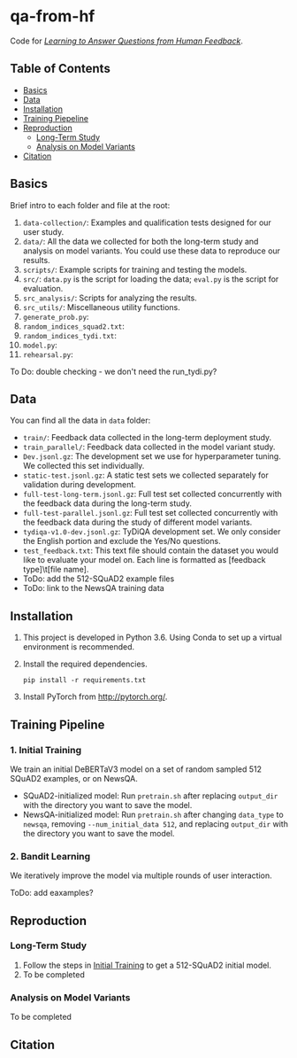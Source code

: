 # qa-from-hf
Code for [_Learning to Answer Questions from Human Feedback_]().

## Table of Contents
- [Basics](#basics)
- [Data](#data)
- [Installation](#installation)
- [Training Piepeline](#training-pipeline)
- [Reproduction](#reproduction)
  - [Long-Term Study](#long-term-study)
  - [Analysis on Model Variants](#analysis-on-model-variants)
- [Citation](#citation)

## Basics
Brief intro to each folder and file at the root:
1. `data-collection/`: Examples and qualification tests designed for our user study. 
2. `data/`: All the data we collected for both the long-term study and analysis on model variants. You could use these data to reproduce our results. 
3. `scripts/`: Example scripts for training and testing the models.
4. `src/`: `data.py` is the script for loading the data; `eval.py` is the script for evaluation.
5. `src_analysis/`: Scripts for analyzing the results. 
6. `src_utils/`: Miscellaneous utility functions.
7. `generate_prob.py`: 
8. `random_indices_squad2.txt`:
9. `random_indices_tydi.txt`:
10. `model.py`:
11. `rehearsal.py`:

To Do: double checking - we don't need the run_tydi.py?


## Data
You can find all the data in `data` folder:
- `train/`: Feedback data collected in the long-term deployment study.
- `train_parallel/`: Feedback data collected in the model variant study.
- `Dev.jsonl.gz`: The development set we use for hyperparameter tuning. We collected this set individually. 
- `static-test.jsonl.gz`: A static test sets we collected separately for validation during development.
- `full-test-long-term.jsonl.gz`: Full test set collected concurrently with the feedback data during the long-term study.
- `full-test-parallel.jsonl.gz`: Full test set collected concurrently with the feedback data during the study of different model variants. 
- `tydiqa-v1.0-dev.jsonl.gz`: TyDiQA development set. We only consider the English portion and exclude the Yes/No questions. 
- `test_feedback.txt`: This text file should contain the dataset you would like to evaluate your model on. Each line is formatted as \[feedback type\]\\t\[file name\].
- ToDo: add the 512-SQuAD2 example files
- ToDo: link to the NewsQA training data



## Installation
1. This project is developed in Python 3.6. Using Conda to set up a virtual environment is recommended.

2. Install the required dependencies. 
    ```
    pip install -r requirements.txt
    ```
    
3. Install PyTorch from http://pytorch.org/.


## Training Pipeline
### 1. Initial Training
We train an initial DeBERTaV3 model on a set of random sampled 512 SQuAD2 examples, or on NewsQA.
- SQuAD2-initialized model: Run `pretrain.sh` after replacing `output_dir` with the directory you want to save the model.
- NewsQA-initialized model: Run `pretrain.sh` after changing `data_type` to `newsqa`, removing `--num_initial_data 512`, and replacing `output_dir` with the directory you want to save the model.

### 2. Bandit Learning
We iteratively improve the model via multiple rounds of user interaction.

ToDo: add eaxamples?

## Reproduction

### Long-Term Study
1. Follow the steps in [Initial Training](#initial-training) to get a 512-SQuAD2 initial model.
2. To be completed

### Analysis on Model Variants

To be completed




## Citation
```

```
